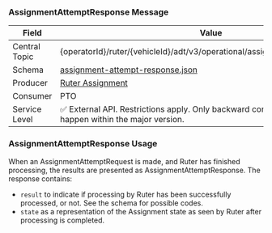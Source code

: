 ### AssignmentAttemptResponse Message
| Field         | Value                                                                                                                       |
|---------------|-----------------------------------------------------------------------------------------------------------------------------|
| Central Topic | {operatorId}/ruter/{vehicleId}/adt/v3/operational/assignment/attempt/response                                               |
| Schema        | [ assignment-attempt-response.json ](json-schemas/operational/assignment/attempt/response/assignment-attempt-response.json) |
| Producer      | [Ruter Assignment](https://github.com/orgs/RuterNo/teams/assignment)                                                        |
| Consumer      | PTO                                                                                                                         |
| Service Level | ✅ External API. Restrictions apply. Only backward compatible changes may happen within the major version.                   | 

### AssignmentAttemptResponse Usage
When an AssignmentAttemptRequest is made, and Ruter has finished processing, the results are presented as AssignmentAttemptResponse.
The response contains:
- `result` to indicate if processing by Ruter has been successfully processed, or not. See the schema for possible codes.
- `state` as a representation of the Assignment state as seen by Ruter after processing is completed.

